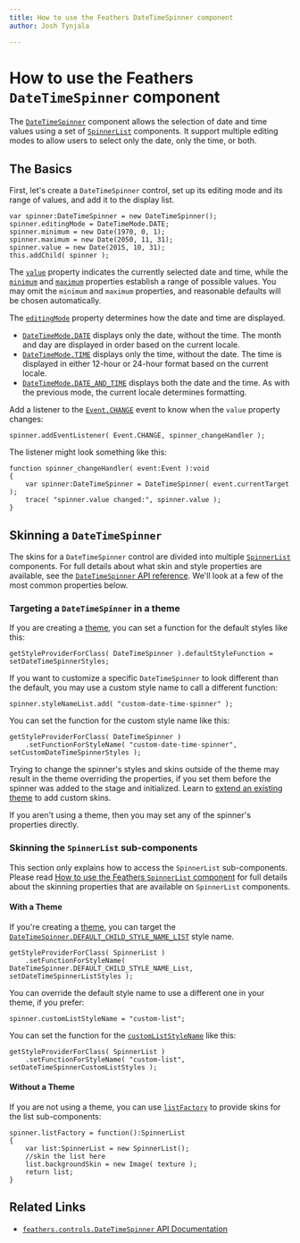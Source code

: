 ```yaml
---
title: How to use the Feathers DateTimeSpinner component  
author: Josh Tynjala

---
```

# How to use the Feathers `DateTimeSpinner` component

The [`DateTimeSpinner`](../api-reference/feathers/controls/DateTimeSpinner.html) component allows the selection of date and time values using a set of [`SpinnerList`](spinner-list.html) components. It support multiple editing modes to allow users to select only the date, only the time, or both.

## The Basics

First, let's create a `DateTimeSpinner` control, set up its editing mode and its range of values, and add it to the display list.

``` code
var spinner:DateTimeSpinner = new DateTimeSpinner();
spinner.editingMode = DateTimeMode.DATE;
spinner.minimum = new Date(1970, 0, 1);
spinner.maximum = new Date(2050, 11, 31);
spinner.value = new Date(2015, 10, 31);
this.addChild( spinner );
```

The [`value`](../api-reference/feathers/controls/DateTimeSpinner.html#value) property indicates the currently selected date and time, while the [`minimum`](../api-reference/feathers/controls/DateTimeSpinner.html#minimum) and [`maximum`](../api-reference/feathers/controls/DateTimeSpinner.html#maximum) properties establish a range of possible values. You may omit the `minimum` and `maximum` properties, and reasonable defaults will be chosen automatically.

The [`editingMode`](../api-reference/feathers/controls/DateTimeSpinner.html#editingMode) property determines how the date and time are displayed.

* [`DateTimeMode.DATE`](../api-reference/feathers/controls/DateTimeMode.html#DATE) displays only the date, without the time. The month and day are displayed in order based on the current locale.
* [`DateTimeMode.TIME`](../api-reference/feathers/controls/DateTimeMode.html#TIME) displays only the time, without the date. The time is displayed in either 12-hour or 24-hour format based on the current locale.
* [`DateTimeMode.DATE_AND_TIME`](../api-reference/feathers/controls/DateTimeMode.html#DATE_AND_TIME) displays both the date and the time. As with the previous mode, the current locale determines formatting.

Add a listener to the [`Event.CHANGE`](../api-reference/feathers/controls/DateTimeSpinner.html#event:change) event to know when the `value` property changes:

``` code
spinner.addEventListener( Event.CHANGE, spinner_changeHandler );
```

The listener might look something like this:

``` code
function spinner_changeHandler( event:Event ):void
{
    var spinner:DateTimeSpinner = DateTimeSpinner( event.currentTarget );
    trace( "spinner.value changed:", spinner.value );
}
```

## Skinning a `DateTimeSpinner`

The skins for a `DateTimeSpinner` control are divided into multiple [`SpinnerList`](spinner-list.html) components. For full details about what skin and style properties are available, see the [`DateTimeSpinner` API reference](../api-reference/feathers/controls/DateTimeSpinner.html). We'll look at a few of the most common properties below.

### Targeting a `DateTimeSpinner` in a theme

If you are creating a [theme](themes.html), you can set a function for the default styles like this:

``` code
getStyleProviderForClass( DateTimeSpinner ).defaultStyleFunction = setDateTimeSpinnerStyles;
```

If you want to customize a specific `DateTimeSpinner` to look different than the default, you may use a custom style name to call a different function:

``` code
spinner.styleNameList.add( "custom-date-time-spinner" );
```

You can set the function for the custom style name like this:

``` code
getStyleProviderForClass( DateTimeSpinner )
    .setFunctionForStyleName( "custom-date-time-spinner", setCustomDateTimeSpinnerStyles );
```

Trying to change the spinner's styles and skins outside of the theme may result in the theme overriding the properties, if you set them before the spinner was added to the stage and initialized. Learn to [extend an existing theme](extending-themes.html) to add custom skins.

If you aren't using a theme, then you may set any of the spinner's properties directly.

### Skinning the `SpinnerList` sub-components

This section only explains how to access the `SpinnerList` sub-components. Please read [How to use the Feathers `SpinnerList` component](spinner-list.html) for full details about the skinning properties that are available on `SpinnerList` components.

#### With a Theme

If you're creating a [theme](themes.html), you can target the [`DateTimeSpinner.DEFAULT_CHILD_STYLE_NAME_LIST`](../api-reference/feathers/controls/DateTimeSpinner.html#DEFAULT_CHILD_STYLE_NAME_LIST) style name.

``` code
getStyleProviderForClass( SpinnerList )
    .setFunctionForStyleName( DateTimeSpinner.DEFAULT_CHILD_STYLE_NAME_List, setDateTimeSpinnerListStyles );
```

You can override the default style name to use a different one in your theme, if you prefer:

``` code
spinner.customListStyleName = "custom-list";
```

You can set the function for the [`customListStyleName`](../api-reference/feathers/controls/DateTimeSpinner.html#customListStyleName) like this:

``` code
getStyleProviderForClass( SpinnerList )
    .setFunctionForStyleName( "custom-list", setDateTimeSpinnerCustomListStyles );
```

#### Without a Theme

If you are not using a theme, you can use [`listFactory`](../api-reference/feathers/controls/DateTimeSpinner.html#listFactory) to provide skins for the list sub-components:

``` code
spinner.listFactory = function():SpinnerList
{
    var list:SpinnerList = new SpinnerList();
    //skin the list here
    list.backgroundSkin = new Image( texture );
    return list;
}
```

## Related Links

-   [`feathers.controls.DateTimeSpinner` API Documentation](../api-reference/feathers/controls/DateTimeSpinner.html)